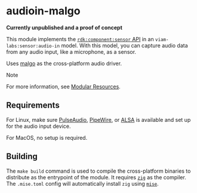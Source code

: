 # audioin-malgo

**Currently unpublished and a proof of concept**

This module implements the [`rdk:component:sensor` API](https://docs.viam.com/components/sensor/) in an `viam-labs:sensor:audio-in` model.
With this model, you can capture audio data from any audio input, like a microphone, as a sensor.

Uses [malgo](https://github.com/gen2brain/malgo) as the cross-platform audio driver.

> [!NOTE]
> For more information, see [Modular Resources](https://docs.viam.com/registry/#modular-resources).

## Requirements

For Linux, make sure [PulseAudio](https://en.wikipedia.org/wiki/PulseAudio), [PipeWire](https://en.wikipedia.org/wiki/PipeWire), or [ALSA](https://www.maketecheasier.com/alsa-utilities-manage-linux-audio-command-line/) is available and set up for the audio input device.

For MacOS, no setup is required.

## Building

The `make build` command is used to compile the cross-platform binaries to distribute as the entrypoint of the module. It requires [`zig`](https://ziglang.org/) as the compiler. The `.mise.toml` config will automatically install `zig` using [`mise`](https://mise.jdx.dev/).
